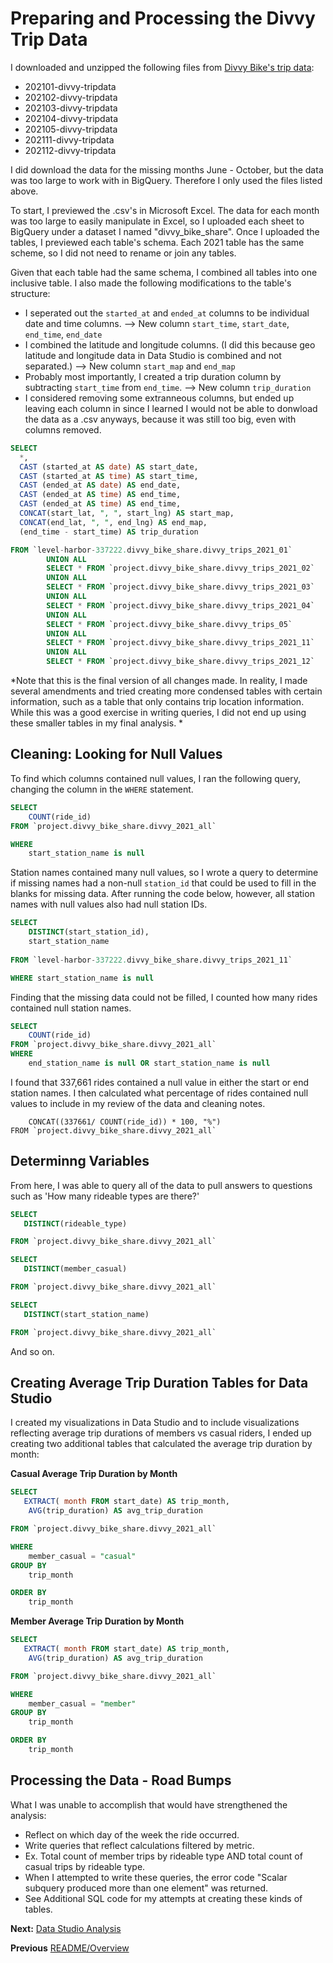 # Preparing and Processing the Divvy Trip Data
I downloaded and unzipped the following files from [Divvy Bike's trip data](https://divvy-tripdata.s3.amazonaws.com/index.html):
* 202101-divvy-tripdata
* 202102-divvy-tripdata
* 202103-divvy-tripdata
* 202104-divvy-tripdata
* 202105-divvy-tripdata
* 202111-divvy-tripdata
* 202112-divvy-tripdata

I did download the data for the missing months June - October, but the data was too large to work with in BigQuery. Therefore I only used the files listed above.

To start, I previewed the .csv's in Microsoft Excel. The data for each month was too large to easily manipulate in Excel, so I uploaded each sheet to BigQuery under a dataset I named "divvy_bike_share". Once I uploaded the tables, I previewed each table's schema. Each 2021 table has the same scheme, so I did not need to rename or join any tables.

Given that each table had the same schema, I combined all tables into one inclusive table. I also made the following modifications to the table's structure:
* I seperated out the `started_at` and `ended_at` columns to be individual date and time columns. --> New column `start_time`, `start_date`, `end_time`, `end_date`
* I combined the latitude and longitude columns. (I did this because geo latitude and longitude data in Data Studio is combined and not separated.) --> New column `start_map` and `end_map`
* Probably most importantly, I created a trip duration column by subtracting `start_time` from `end_time`. --> New column `trip_duration`
* I considered removing some extranneous columns, but ended up leaving each column in since I learned I would not be able to donwload the data as a .csv anyways, because it was still too big, even with columns removed.

```sql
SELECT
  *,
  CAST (started_at AS date) AS start_date,
  CAST (started_at AS time) AS start_time,
  CAST (ended_at AS date) AS end_date,
  CAST (ended_at AS time) AS end_time,
  CAST (ended_at AS time) AS end_time,
  CONCAT(start_lat, ", ", start_lng) AS start_map,
  CONCAT(end_lat, ", ", end_lng) AS end_map,
  (end_time - start_time) AS trip_duration

FROM `level-harbor-337222.divvy_bike_share.divvy_trips_2021_01`
        UNION ALL
        SELECT * FROM `project.divvy_bike_share.divvy_trips_2021_02` 
        UNION ALL
        SELECT * FROM `project.divvy_bike_share.divvy_trips_2021_03`
        UNION ALL
        SELECT * FROM `project.divvy_bike_share.divvy_trips_2021_04`
        UNION ALL
        SELECT * FROM `project.divvy_bike_share.divvy_trips_05`
        UNION ALL
        SELECT * FROM `project.divvy_bike_share.divvy_trips_2021_11`
        UNION ALL
        SELECT * FROM `project.divvy_bike_share.divvy_trips_2021_12`
```
*Note that this is the final version of all changes made. In reality, I made several amendments and tried creating more condensed tables with certain information,
such as a table that only contains trip location information. While this was a good exercise in writing queries, I did not end up using these smaller tables in my
final analysis. *

## Cleaning: Looking for Null Values ##
To find which columns contained null values, I ran the following query, changing the column in the `WHERE` statement.
```sql
SELECT 
    COUNT(ride_id)
FROM `project.divvy_bike_share.divvy_2021_all`

WHERE 
    start_station_name is null
```

Station names contained many null values, so I wrote a query to determine if missing names had a non-null `station_id` that could be used to fill in the blanks for missing data. After running the code below, however, all station names with null values also had null station IDs.
```sql
SELECT 
    DISTINCT(start_station_id),
    start_station_name
    
FROM `level-harbor-337222.divvy_bike_share.divvy_trips_2021_11` 

WHERE start_station_name is null
``` 
Finding that the missing data could not be filled, I counted how many rides contained null station names.
```sql
SELECT 
    COUNT(ride_id)
FROM `project.divvy_bike_share.divvy_2021_all`
WHERE 
    end_station_name is null OR start_station_name is null
```
I found that 337,661 rides contained a null value in either the start or end station names. I then calculated what percentage of rides contained null values to include in my review of the data and cleaning notes.
```sqlSELECT 
    CONCAT((337661/ COUNT(ride_id)) * 100, "%")
FROM `project.divvy_bike_share.divvy_2021_all`
```

## Determinng Variables ##
From here, I was able to query all of the data to pull answers to questions such as 'How many rideable types are there?'

```sql
SELECT
   DISTINCT(rideable_type)

FROM `project.divvy_bike_share.divvy_2021_all`
```
```sql
SELECT
   DISTINCT(member_casual)

FROM `project.divvy_bike_share.divvy_2021_all`
```
```sql
SELECT
   DISTINCT(start_station_name)

FROM `project.divvy_bike_share.divvy_2021_all`
```
And so on.

## Creating Average Trip Duration Tables for Data Studio
I created my visualizations in Data Studio and to include visualizations reflecting average trip durations of members vs casual riders, I ended up creating two additional tables that calculated the average trip duration by month:

**Casual Average Trip Duration by Month**
```sql
SELECT
   EXTRACT( month FROM start_date) AS trip_month,
    AVG(trip_duration) AS avg_trip_duration

FROM `project.divvy_bike_share.divvy_2021_all`

WHERE
    member_casual = "casual"
GROUP BY 
    trip_month

ORDER BY 
    trip_month
```
**Member Average Trip Duration by Month**
```sql
SELECT
   EXTRACT( month FROM start_date) AS trip_month,
    AVG(trip_duration) AS avg_trip_duration

FROM `project.divvy_bike_share.divvy_2021_all`

WHERE
    member_casual = "member"
GROUP BY 
    trip_month

ORDER BY 
    trip_month
```
## Processing the Data - Road Bumps
What I was unable to accomplish that would have strengthened the analysis:
* Reflect on which day of the week the ride occurred.
* Write queries that reflect calculations filtered by metric.
*   Ex. Total count of member trips by rideable type AND total count of casual trips by rideable type.
*   When I attempted to write these queries, the error code "Scalar subquery produced more than one element" was returned.
*   See Additional SQL code for my attempts at creating these kinds of tables.

**Next:** [Data Studio Analysis](https://github.com/gharliquebread/cyclistic-analysis/blob/main/Data%20Studio%20Analysis.md)

**Previous** [README/Overview](https://github.com/gharliquebread/cyclistic-analysis/blob/main/README.md)
